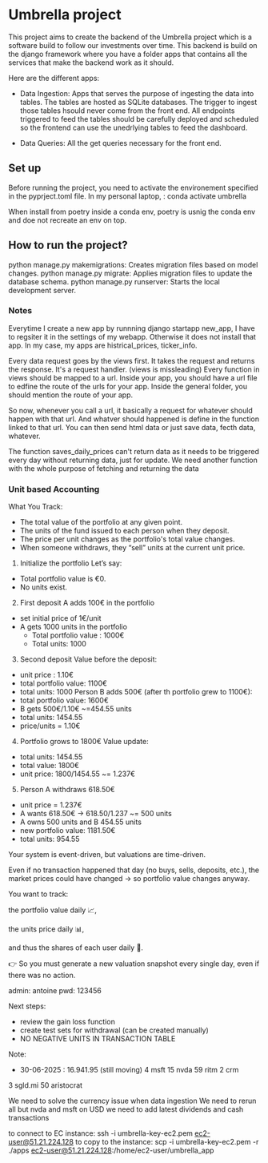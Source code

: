 # Umbrella project
This project aims to create the backend of the Umbrella project which is a software build to follow our investments over time. 
This backend is build on the django framework where you have a folder apps that contains all the services that make the backend work as it should. 

Here are the different apps: 
- Data Ingestion: Apps that serves the purpose of ingesting the data into tables. The tables are hosted as SQLite databases.
The trigger to ingest those tables hsould never come from the front end. All endpoints triggered to feed the tables should be carefully deployed and scheduled
so the frontend can use the unedrlying tables to feed the dashboard. 

- Data Queries: All the get queries necessary for the front end. 

## Set up
Before running the project, you need to activate the environement specified in the pyprject.toml file. 
In my personal laptop, : conda activate umbrella

When install from poetry inside a conda env, poetry is usnig the conda env and doe not recreate an env on top. 

## How to run the project? 

python manage.py makemigrations: Creates migration files based on model changes.
python manage.py migrate: Applies migration files to update the database schema.
python manage.py runserver: Starts the local development server.

### Notes

Everytime I create a new app by runnning django startapp new_app, I have to regsiter it in the settings of my webapp. 
Otherwise it does not install that app.  In my case, my apps are histrical_prices, ticker_info.

Every data request goes by the views first. It takes the request and returns the response. It's a request handler. (views is missleading)
Every function in views should be mapped to a url. Inside your app, you should have a url file to edfine the route of the urls for your app.
Inside the general folder, you should mention the route of your app. 

So now, whenever you call a url, it basically a request for whatever should happen with that url. And whatver should happened is define in the function linked to that url. You can then send html data or just save data, fecth data, whatever. 

The function saves_daily_prices can't return data as it needs to be triggered every day without returning data, just for update. 
We need another function with the whole purpose of fetching and returning the data


### Unit based Accounting

What You Track:
- The total value of the portfolio at any given point.
- The units of the fund issued to each person when they deposit.
- The price per unit changes as the portfolio's total value changes.
- When someone withdraws, they “sell” units at the current unit price.

1. Initialize the portfolio
Let’s say:
 - Total portfolio value is €0.
 - No units exist.

2. First deposit
A adds 100€ in the portfolio
- set initial price of 1€/unit 
- A gets 1000 units in the portfolio 
    - Total portfolio value : 1000€
    - Total units: 1000

3. Second deposit
Value before the deposit:
- unit price : 1.10€
- total portfolio value: 1100€ 
- total units: 1000
Person B adds 500€ (after th portfolio grew to 1100€):
- total portfolio value: 1600€
- B gets 500€/1.10€ ~=454.55 units 
- total units: 1454.55
- price/units = 1.10€

4. Portfolio grows to 1800€
Value update:
- total units: 1454.55
- total value: 1800€ 
- unit price: 1800/1454.55 ~= 1.237€

5. Person A withdraws  618.50€
- unit price = 1.237€
- A wants 618.50€ -> 618.50/1.237 ~= 500 units 
- A owns 500 units and B 454.55 units
- new portfolio value: 1181.50€
- total units: 954.55

Your system is event-driven, but valuations are time-driven.

Even if no transaction happened that day (no buys, sells, deposits, etc.), the market prices could have changed → so portfolio value changes anyway.

You want to track:

the portfolio value daily 📈,

the units price daily 📊,

and thus the shares of each user daily 📅.

👉 So you must generate a new valuation snapshot every single day, even if there was no action.


admin: antoine
pwd: 123456


Next steps:
- review the gain loss function
- create test sets for withdrawal (can be created manually)
- NO NEGATIVE UNITS IN TRANSACTION TABLE


Note: 
- 30-06-2025 : 16.941.95 (still moving)
4 msft
15 nvda
59 ritm
2 crm

3 sgld.mi
50 aristocrat


We need to solve the currency issue when data ingestion
We need to rerun all but nvda and msft on USD 
we need to add latest dividends and cash transactions

to connect to EC instance: ssh -i umbrella-key-ec2.pem ec2-user@51.21.224.128
to copy to the instance: scp -i umbrella-key-ec2.pem -r ./apps ec2-user@51.21.224.128:/home/ec2-user/umbrella_app 